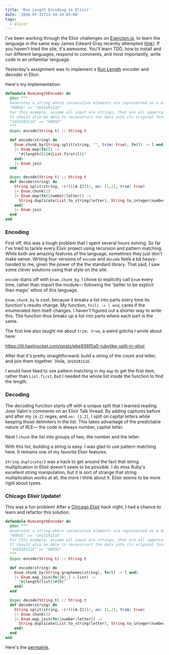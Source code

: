 ```yaml
---
title: 'Run Length Encoding in Elixir'
date: '2016-07-31T13:34:10-05:00'
tags:
  - elixir
---
```


I've been working through the Elixir challenges on [Exercism.io](http://exercism.io/), to learn the language in the same way James Edward Gray recently attempted ([link](https://soundcloud.com/elixirfountain/elixir-fountain-james-edward-gray-2016-05-31)). If you haven't tried the site, it's awesome. You'll learn TDD, how to install and run different languages, respond to comments, and most importantly, write code in an unfamiliar language.

Yesterday's assignment was to implement a [Run Length](https://en.wikipedia.org/wiki/Run-length_encoding) encoder and decoder in Elixir.

Here's my implementation:

```elixir
defmodule RunLengthEncoder do
  @doc """
  Generates a string where consecutive elements are represented as a data value and count.
  "HORSE" => "1H1O1R1S1E"
  For this example, assume all input are strings, that are all uppercase letters.
  It should also be able to reconstruct the data into its original form.
  "1H1O1R1S1E" => "HORSE"
  """
  @spec encode(String.t) :: String.t

  def encode(string) do
    Enum.chunk_by(String.split(string, "", trim: true), fn(l) -> l end)
    |> Enum.map(fn(l) ->
      "#{length(l)}#{List.first(l)}"
    end)
    |> Enum.join
  end

  @spec decode(String.t) :: String.t
  def decode(string) do
    String.split(string, ~r/()[A-Z]()/, on: [1,2], trim: true)
    |> Enum.chunk(2)
    |> Enum.map(fn([number|letter]) ->
      String.duplicate(List.to_string(letter), String.to_integer(number))
    end)
    |> Enum.join
  end
end
```

### Encoding

First off, this was a tough problem that I spent several hours solving. So far I've tried to tackle every Elixir project using recursion and pattern matching. While both are amazing features of the language, sometimes they just don't make sense. Writing four versions of `encode` and `decode` feels a bit heavy-handed to me, given the power of the the standard library. That said, I saw some clever solutions using that style on the site.

`encode` starts off with `Enum.chunk_by`. I chose to explicitly call `Enum` every time, rather than import the module— following the 'better to be explicit than magic' ethos of this language.

`Enum.chunk_by` is cool, because it breaks a list into parts every time its function's results change. My function, `fn(l) -> l end`, cares if the enumerated item itself changes. I haven't figured out a shorter way to write this. The function thus breaks up a list into parts where each part is the same.

The first line also taught me about `trim: true`, a weird gotcha I wrote about here:

https://til.hashrocket.com/posts/ebe936f0a5-rubylike-split-in-elixir

After that it's pretty straightforward: build a string of the count and letter, and join them together. Voila, `1H1O1R1S1E`.

I would have liked to use pattern matching in my `map` to get the first item, rather than `List.first`, but I needed the whole list inside the function to find the length.

### Decoding

The decoding function starts off with a unique split that I learned reading Jose Valim's comments on an Elixir Talk thread. By adding captures before and after my `[A-Z]` regex, and `on: [1,2]`, I split on capital letters while keeping those delimiters in the list. This takes advantage of the predictable nature of RLE— the code is always number, capital letter.

Next I `chunk` the list into groups of two, the number and the letter.

With this list, building a string is easy. I was glad to use pattern matching here. It remains one of my favorite Elixir features.

`String.duplicate/2` was a hack to get around the fact that string multiplication in Elixir doesn't seem to be possible. I do miss Ruby's excellent string manipulation, but it is sort of strange that string multiplication works at all, the more I think about it. Elixir seems to be more rigid about types.

### Chicago Elixir Update!

This was a fun problem! After a [Chicago Elixir](https://www.meetup.com/ChicagoElixir) hack night, I had a chance to learn and refactor this solution.

```elixir
defmodule RunLengthEncoder do
  @doc """
  Generates a string where consecutive elements are represented as a data value and count.
  "HORSE" => "1H1O1R1S1E"
  For this example, assume all input are strings, that are all uppercase letters.
  It should also be able to reconstruct the data into its original form.
  "1H1O1R1S1E" => "HORSE"
  """
  @spec encode(String.t) :: String.t

  def encode(string) do
    Enum.chunk_by(String.graphemes(string), fn(l) -> l end)
    |> Enum.map_join(fn([h|_] = list) ->
      "#{length(list)}#{h}"
    end)
  end

  @spec decode(String.t) :: String.t
  def decode(string) do
    String.split(string, ~r/()[A-Z]()/, on: [1,2], trim: true)
    |> Enum.chunk(2)
    |> Enum.map_join(fn([number|letter]) ->
      String.duplicate(List.to_string(letter), String.to_integer(number))
    end)
  end
end
```

Here's the [permalink](http://exercism.io/submissions/78a166eb32db46768897e0b9732a7ef1).
